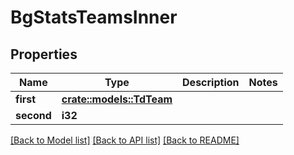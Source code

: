 # BgStatsTeamsInner

## Properties

Name | Type | Description | Notes
------------ | ------------- | ------------- | -------------
**first** | [**crate::models::TdTeam**](TD_Team.md) |  | 
**second** | **i32** |  | 

[[Back to Model list]](../README.md#documentation-for-models) [[Back to API list]](../README.md#documentation-for-api-endpoints) [[Back to README]](../README.md)


